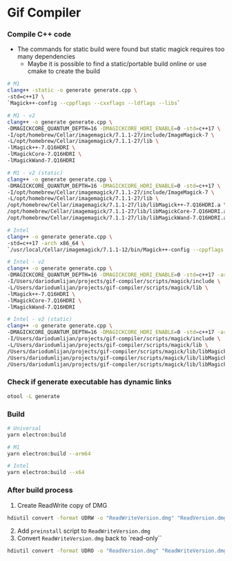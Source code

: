 # Gif Compiler

### Compile C++ code
- The commands for static build were found but static magick requires too many dependencies
  - Maybe it is possible to find a static/portable build online or use cmake to create the build

```Bash
# M1
clang++ -static -o generate generate.cpp \
-std=c++17 \
`Magick++-config --cppflags --cxxflags --ldflags --libs`
```

```Bash
# M1 - v2
clang++ -o generate generate.cpp \
-DMAGICKCORE_QUANTUM_DEPTH=16 -DMAGICKCORE_HDRI_ENABLE=0 -std=c++17 \
-I/opt/homebrew/Cellar/imagemagick/7.1.1-27/include/ImageMagick-7 \
-L/opt/homebrew/Cellar/imagemagick/7.1.1-27/lib \
-lMagick++-7.Q16HDRI \
-lMagickCore-7.Q16HDRI \
-lMagickWand-7.Q16HDRI
```

```Bash
# M1 - v2 (static)
clang++ -o generate generate.cpp \
-DMAGICKCORE_QUANTUM_DEPTH=16 -DMAGICKCORE_HDRI_ENABLE=0 -std=c++17 \
-I/opt/homebrew/Cellar/imagemagick/7.1.1-27/include/ImageMagick-7 \
-L/opt/homebrew/Cellar/imagemagick/7.1.1-27/lib \
/opt/homebrew/Cellar/imagemagick/7.1.1-27/lib/libMagick++-7.Q16HDRI.a \
/opt/homebrew/Cellar/imagemagick/7.1.1-27/lib/libMagickCore-7.Q16HDRI.a \
/opt/homebrew/Cellar/imagemagick/7.1.1-27/lib/libMagickWand-7.Q16HDRI.a
```

```Bash
# Intel
clang++ -o generate generate.cpp \
-std=c++17 -arch x86_64 \
`/usr/local/Cellar/imagemagick/7.1.1-12/bin/Magick++-config --cppflags --cxxflags --ldflags --libs`
```

```Bash
# Intel - v2
clang++ -o generate generate.cpp \
-DMAGICKCORE_QUANTUM_DEPTH=16 -DMAGICKCORE_HDRI_ENABLE=0 -std=c++17 -arch x86_64 \
-I/Users/dariodumlijan/projects/gif-compiler/scripts/magick/include \
-L/Users/dariodumlijan/projects/gif-compiler/scripts/magick/lib \
-lMagick++-7.Q16HDRI \
-lMagickCore-7.Q16HDRI \
-lMagickWand-7.Q16HDRI
```

```Bash
# Intel - v2 (static)
clang++ -o generate generate.cpp \
-DMAGICKCORE_QUANTUM_DEPTH=16 -DMAGICKCORE_HDRI_ENABLE=0 -std=c++17 -arch x86_64 \
-I/Users/dariodumlijan/projects/gif-compiler/scripts/magick/include \
-L/Users/dariodumlijan/projects/gif-compiler/scripts/magick/lib \
/Users/dariodumlijan/projects/gif-compiler/scripts/magick/lib/libMagick++-7.Q16HDRI.a \
/Users/dariodumlijan/projects/gif-compiler/scripts/magick/lib/libMagickCore-7.Q16HDRI.a \
/Users/dariodumlijan/projects/gif-compiler/scripts/magick/lib/libMagickWand-7.Q16HDRI.a
```

### Check if generate executable has dynamic links
```Bash
otool -L generate
```

### Build
```Bash
# Universal
yarn electron:build

# M1
yarn electron:build --arm64

# Intel
yarn electron:build --x64
```

### After build process
1. Create ReadWrite copy of DMG
```Bash
hdiutil convert -format UDRW -o "ReadWriteVersion.dmg" "ReadVersion.dmg"
```
2. Add `preinstall` script to `ReadWriteVersion.dmg`
3. Convert `ReadWriteVersion.dmg` back to `read-only``
```Bash
hdiutil convert -format UDRO -o "ReadVersion.dmg" "ReadWriteVersion.dmg"
```
